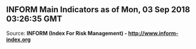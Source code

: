 ## INFORM Main Indicators as of Mon, 03 Sep 2018 03:26:35 GMT

Source: **INFORM (Index For Risk Management) - http://www.inform-index.org**